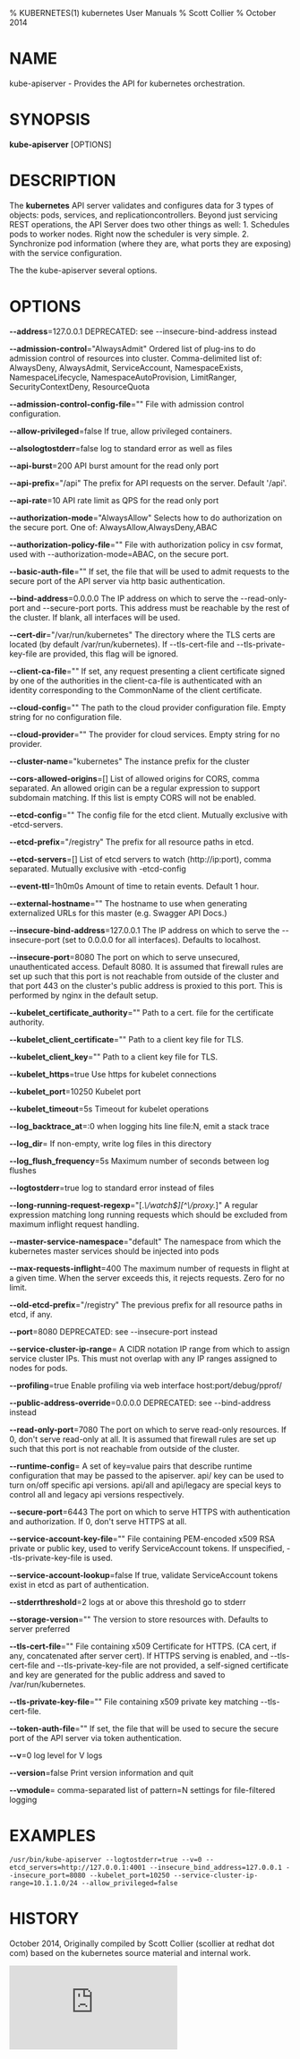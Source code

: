 % KUBERNETES(1) kubernetes User Manuals
% Scott Collier
% October 2014
# NAME
kube-apiserver \- Provides the API for kubernetes orchestration.

# SYNOPSIS
**kube-apiserver** [OPTIONS]

# DESCRIPTION

The **kubernetes** API server validates and configures data for 3 types of objects: pods, services, and replicationcontrollers. Beyond just servicing REST operations, the API Server does two other things as well: 1. Schedules pods to worker nodes. Right now the scheduler is very simple. 2. Synchronize pod information (where they are, what ports they are exposing) with the service configuration.

The the kube-apiserver several options.

# OPTIONS
**--address**=127.0.0.1
	DEPRECATED: see --insecure-bind-address instead

**--admission-control**="AlwaysAdmit"
	Ordered list of plug-ins to do admission control of resources into cluster. Comma-delimited list of: AlwaysDeny, AlwaysAdmit, ServiceAccount, NamespaceExists, NamespaceLifecycle, NamespaceAutoProvision, LimitRanger, SecurityContextDeny, ResourceQuota

**--admission-control-config-file**=""
	File with admission control configuration.

**--allow-privileged**=false
	If true, allow privileged containers.

**--alsologtostderr**=false
	log to standard error as well as files

**--api-burst**=200
	API burst amount for the read only port

**--api-prefix**="/api"
	The prefix for API requests on the server. Default '/api'.

**--api-rate**=10
	API rate limit as QPS for the read only port

**--authorization-mode**="AlwaysAllow"
	Selects how to do authorization on the secure port.  One of: AlwaysAllow,AlwaysDeny,ABAC

**--authorization-policy-file**=""
	File with authorization policy in csv format, used with --authorization-mode=ABAC, on the secure port.

**--basic-auth-file**=""
	If set, the file that will be used to admit requests to the secure port of the API server via http basic authentication.

**--bind-address**=0.0.0.0
	The IP address on which to serve the --read-only-port and --secure-port ports. This address must be reachable by the rest of the cluster. If blank, all interfaces will be used.

**--cert-dir**="/var/run/kubernetes"
	The directory where the TLS certs are located (by default /var/run/kubernetes). If --tls-cert-file and --tls-private-key-file are provided, this flag will be ignored.

**--client-ca-file**=""
	If set, any request presenting a client certificate signed by one of the authorities in the client-ca-file is authenticated with an identity corresponding to the CommonName of the client certificate.

**--cloud-config**=""
	The path to the cloud provider configuration file.  Empty string for no configuration file.

**--cloud-provider**=""
	The provider for cloud services.  Empty string for no provider.

**--cluster-name**="kubernetes"
	The instance prefix for the cluster

**--cors-allowed-origins**=[]
	List of allowed origins for CORS, comma separated.  An allowed origin can be a regular expression to support subdomain matching.  If this list is empty CORS will not be enabled.

**--etcd-config**=""
	The config file for the etcd client. Mutually exclusive with -etcd-servers.

**--etcd-prefix**="/registry"
	The prefix for all resource paths in etcd.

**--etcd-servers**=[]
	List of etcd servers to watch (http://ip:port), comma separated. Mutually exclusive with -etcd-config

**--event-ttl**=1h0m0s
	Amount of time to retain events. Default 1 hour.

**--external-hostname**=""
	The hostname to use when generating externalized URLs for this master (e.g. Swagger API Docs.)

**--insecure-bind-address**=127.0.0.1
	The IP address on which to serve the --insecure-port (set to 0.0.0.0 for all interfaces). Defaults to localhost.

**--insecure-port**=8080
	The port on which to serve unsecured, unauthenticated access. Default 8080. It is assumed that firewall rules are set up such that this port is not reachable from outside of the cluster and that port 443 on the cluster's public address is proxied to this port. This is performed by nginx in the default setup.

**--kubelet_certificate_authority**=""
	Path to a cert. file for the certificate authority.

**--kubelet_client_certificate**=""
	Path to a client key file for TLS.

**--kubelet_client_key**=""
	Path to a client key file for TLS.

**--kubelet_https**=true
	Use https for kubelet connections

**--kubelet_port**=10250
	Kubelet port

**--kubelet_timeout**=5s
	Timeout for kubelet operations

**--log_backtrace_at**=:0
	when logging hits line file:N, emit a stack trace

**--log_dir**=
	If non-empty, write log files in this directory

**--log_flush_frequency**=5s
	Maximum number of seconds between log flushes

**--logtostderr**=true
	log to standard error instead of files

**--long-running-request-regexp**="[.*\\/watch$][^\\/proxy.*]"
	A regular expression matching long running requests which should be excluded from maximum inflight request handling.

**--master-service-namespace**="default"
	The namespace from which the kubernetes master services should be injected into pods

**--max-requests-inflight**=400
	The maximum number of requests in flight at a given time.  When the server exceeds this, it rejects requests.  Zero for no limit.

**--old-etcd-prefix**="/registry"
	The previous prefix for all resource paths in etcd, if any.

**--port**=8080
	DEPRECATED: see --insecure-port instead

**--service-cluster-ip-range**=<nil>
	A CIDR notation IP range from which to assign service cluster IPs. This must not overlap with any IP ranges assigned to nodes for pods.

**--profiling**=true
	Enable profiling via web interface host:port/debug/pprof/

**--public-address-override**=0.0.0.0
	DEPRECATED: see --bind-address instead

**--read-only-port**=7080
	The port on which to serve read-only resources. If 0, don't serve read-only at all. It is assumed that firewall rules are set up such that this port is not reachable from outside of the cluster.

**--runtime-config**=
	A set of key=value pairs that describe runtime configuration that may be passed to the apiserver. api/<version> key can be used to turn on/off specific api versions. api/all and api/legacy are special keys to control all and legacy api versions respectively.

**--secure-port**=6443
	The port on which to serve HTTPS with authentication and authorization. If 0, don't serve HTTPS at all.

**--service-account-key-file**=""
	File containing PEM-encoded x509 RSA private or public key, used to verify ServiceAccount tokens. If unspecified, --tls-private-key-file is used.

**--service-account-lookup**=false
	If true, validate ServiceAccount tokens exist in etcd as part of authentication.

**--stderrthreshold**=2
	logs at or above this threshold go to stderr

**--storage-version**=""
	The version to store resources with. Defaults to server preferred

**--tls-cert-file**=""
	File containing x509 Certificate for HTTPS.  (CA cert, if any, concatenated after server cert). If HTTPS serving is enabled, and --tls-cert-file and --tls-private-key-file are not provided, a self-signed certificate and key are generated for the public address and saved to /var/run/kubernetes.

**--tls-private-key-file**=""
	File containing x509 private key matching --tls-cert-file.

**--token-auth-file**=""
	If set, the file that will be used to secure the secure port of the API server via token authentication.

**--v**=0
	log level for V logs

**--version**=false
	Print version information and quit

**--vmodule**=
	comma-separated list of pattern=N settings for file-filtered logging

# EXAMPLES
```
/usr/bin/kube-apiserver --logtostderr=true --v=0 --etcd_servers=http://127.0.0.1:4001 --insecure_bind_address=127.0.0.1 --insecure_port=8080 --kubelet_port=10250 --service-cluster-ip-range=10.1.1.0/24 --allow_privileged=false
```

# HISTORY
October 2014, Originally compiled by Scott Collier (scollier at redhat dot com) based
 on the kubernetes source material and internal work.


[![Analytics](https://kubernetes-site.appspot.com/UA-36037335-10/GitHub/docs/man/kube-apiserver.1.md?pixel)]()
